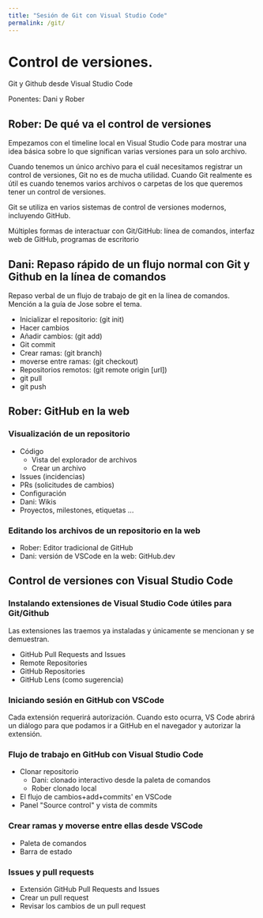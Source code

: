 ```yaml
---
title: "Sesión de Git con Visual Studio Code"
permalink: /git/
---
```


# Control de versiones.

Git y Github desde Visual Studio Code

Ponentes: Dani y Rober

## Rober: De qué va el control de versiones

Empezamos con el timeline local en Visual Studio Code para mostrar una idea básica sobre lo que significan varias versiones para un solo archivo.

Cuando tenemos un único archivo para el cuál necesitamos registrar un control de versiones, Git no es de mucha utilidad. Cuando Git realmente es útil es cuando tenemos varios archivos o carpetas de los que queremos tener un control de versiones.

Git se utiliza en varios sistemas de control de versiones modernos, incluyendo GitHub.

Múltiples formas de interactuar con Git/GitHub: línea de comandos, interfaz web de GitHub, programas de escritorio

## Dani: Repaso rápido de un flujo normal con Git y Github en la línea de comandos

Repaso verbal de un flujo de trabajo de git en la línea de comandos. Mención a la guía de Jose sobre el tema.

- Inicializar el repositorio: (git init)
- Hacer cambios
- Añadir cambios: (git add)
- Git commit
- Crear ramas: (git branch)
- moverse entre ramas: (git checkout)
- Repositorios remotos: (git remote origin [url])
- git pull
- git push

## Rober: GitHub en la web

### Visualización de un repositorio

- Código
  - Vista del explorador de archivos
  - Crear un archivo
- Issues (incidencias)
- PRs (solicitudes de cambios)
- Configuración
- Dani: Wikis
- Proyectos, milestones, etiquetas ...

### Editando los archivos de un repositorio en la web

- Rober: Editor tradicional de GitHub
- Dani: versión de VSCode en la web: GitHub.dev

## Control de versiones con Visual Studio Code

### Instalando extensiones de Visual Studio Code útiles para Git/Github

Las extensiones las traemos ya instaladas y únicamente se mencionan y se demuestran.

- GitHub Pull Requests and Issues
- Remote Repositories
- GitHub Repositories
- GitHub Lens (como sugerencia)

### Iniciando sesión en GitHub con VSCode

Cada extensión requerirá autorización. Cuando esto ocurra, VS Code abrirá un diálogo para que podamos ir a GitHub en el navegador y autorizar la extensión.

### Flujo de trabajo en GitHub con Visual Studio Code

- Clonar repositorio
  - Dani: clonado interactivo desde la paleta de comandos
  -  Rober clonado local
- El flujo de cambios+add+commits' en VSCode
- Panel "Source control" y vista de commits

### Crear ramas y moverse entre ellas desde VSCode

- Paleta de comandos
- Barra de estado

### Issues y pull requests

- Extensión GitHub Pull Requests and Issues
- Crear un pull request
- Revisar los cambios de un pull request
